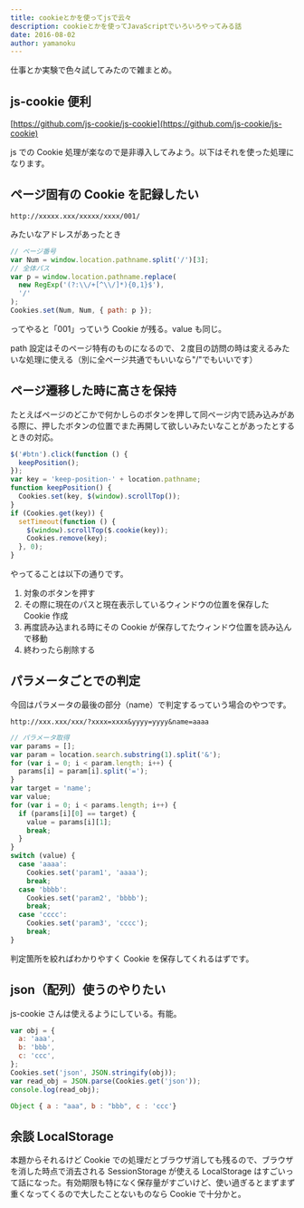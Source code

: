 ```yaml
---
title: cookieとかを使ってjsで云々
description: cookieとかを使ってJavaScriptでいろいろやってみる話
date: 2016-08-02
author: yamanoku
---
```


仕事とか実験で色々試してみたので雑まとめ。

## js-cookie 便利

[https://github.com/js-cookie/js-cookie](https://github.com/js-cookie/js-cookie)

js での Cookie 処理が楽なので是非導入してみよう。以下はそれを使った処理になります。

## ページ固有の Cookie を記録したい

`http://xxxxx.xxx/xxxxx/xxxx/001/`

みたいなアドレスがあったとき

```js
// ページ番号
var Num = window.location.pathname.split('/')[3];
// 全体パス
var p = window.location.pathname.replace(
  new RegExp('(?:\\/+[^\\/]*){0,1}$'),
  '/'
);
Cookies.set(Num, Num, { path: p });
```

ってやると「001」っていう Cookie が残る。value も同じ。

path 設定はそのページ特有のものになるので、２度目の訪問の時は変えるみたいな処理に使える（別に全ページ共通でもいいなら"/"でもいいです）

## ページ遷移した時に高さを保持

たとえばページのどこかで何かしらのボタンを押して同ページ内で読み込みがある際に、押したボタンの位置でまた再開して欲しいみたいなことがあったとするときの対応。

```js
$('#btn').click(function () {
  keepPosition();
});
var key = 'keep-position-' + location.pathname;
function keepPosition() {
  Cookies.set(key, $(window).scrollTop());
}
if (Cookies.get(key)) {
  setTimeout(function () {
    $(window).scrollTop($.cookie(key));
    Cookies.remove(key);
  }, 0);
}
```

やってることは以下の通りです。

1. 対象のボタンを押す
2. その際に現在のパスと現在表示しているウィンドウの位置を保存した Cookie 作成
3. 再度読み込まれる時にその Cookie が保存してたウィンドウ位置を読み込んで移動
4. 終わったら削除する

## パラメータごとでの判定

今回はパラメータの最後の部分（name）で判定するっていう場合のやつです。

`http://xxx.xxx/xxx/?xxxx=xxxx&yyyy=yyyy&name=aaaa`

```js
// パラメータ取得
var params = [];
var param = location.search.substring(1).split('&');
for (var i = 0; i < param.length; i++) {
  params[i] = param[i].split('=');
}
var target = 'name';
var value;
for (var i = 0; i < params.length; i++) {
  if (params[i][0] == target) {
    value = params[i][1];
    break;
  }
}
switch (value) {
  case 'aaaa':
    Cookies.set('param1', 'aaaa');
    break;
  case 'bbbb':
    Cookies.set('param2', 'bbbb');
    break;
  case 'cccc':
    Cookies.set('param3', 'cccc');
    break;
}
```

判定箇所を絞ればわかりやすく Cookie を保存してくれるはずです。

## json（配列）使うのやりたい

js-cookie さんは使えるようにしている。有能。

```js
var obj = {
  a: 'aaa',
  b: 'bbb',
  c: 'ccc',
};
Cookies.set('json', JSON.stringify(obj));
var read_obj = JSON.parse(Cookies.get('json'));
console.log(read_obj);
```

```js
Object { a : "aaa", b : "bbb", c : 'ccc'}
```

## 余談 LocalStorage

本題からそれるけど Cookie での処理だとブラウザ消しても残るので、ブラウザを消した時点で消去される SessionStorage が使える LocalStorage はすごいって話になった。有効期限も特になく保存量がすごいけど、使い過ぎるとまずまず重くなってくるので大したことないものなら Cookie で十分かと。
